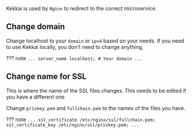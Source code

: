 Kekkai is used by `Nginx` to redirect to the correct microservice.

## Change domain

Change localhost to your `domain` or `ipv4` based on your needs. If you need to use Kekkai locally, you don't need to change anything,

??? note
    ```
    ...
    server_name localhost; # Your domain
    ...
    ```


## Change name for SSL
This is where the name of the SSL files changes. This needs to be edited if you have a different one

Change `privkey.pem` and `fullchain.pem` to the names of the files you have.

??? note
    ```
    ...
    ssl_certificate /etc/nginx/ssl/fullchain.pem;
    ssl_certificate_key /etc/nginx/ssl/privkey.pem;
    ...
    ```

